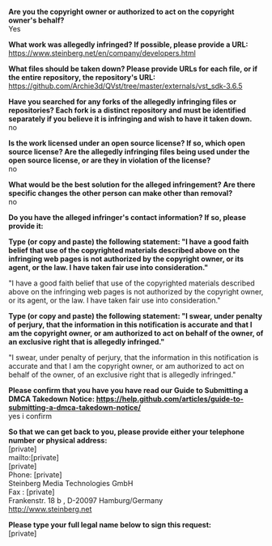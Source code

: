 **Are you the copyright owner or authorized to act on the copyright owner's behalf?**  
Yes

**What work was allegedly infringed? If possible, please provide a URL:**  
https://www.steinberg.net/en/company/developers.html

**What files should be taken down? Please provide URLs for each file, or if the entire repository, the repository's URL:**  
https://github.com/Archie3d/QVst/tree/master/externals/vst_sdk-3.6.5

**Have you searched for any forks of the allegedly infringing files or repositories? Each fork is a distinct repository and must be identified separately if you believe it is infringing and wish to have it taken down.**  
no

**Is the work licensed under an open source license? If so, which open source license? Are the allegedly infringing files being used under the open source license, or are they in violation of the license?**  
no

**What would be the best solution for the alleged infringement? Are there specific changes the other person can make other than removal?**  
no

**Do you have the alleged infringer's contact information? If so, please provide it:**  

**Type (or copy and paste) the following statement: "I have a good faith belief that use of the copyrighted materials described above on the infringing web pages is not authorized by the copyright owner, or its agent, or the law. I have taken fair use into consideration."**  

"I have a good faith belief that use of the copyrighted materials described above on the infringing web pages is not authorized by the copyright owner, or its agent, or the law. I have taken fair use into consideration."

**Type (or copy and paste) the following statement: "I swear, under penalty of perjury, that the information in this notification is accurate and that I am the copyright owner, or am authorized to act on behalf of the owner, of an exclusive right that is allegedly infringed."**  

"I swear, under penalty of perjury, that the information in this notification is accurate and that I am the copyright owner, or am authorized to act on behalf of the owner, of an exclusive right that is allegedly infringed."

**Please confirm that you have you have read our Guide to Submitting a DMCA Takedown Notice: https://help.github.com/articles/guide-to-submitting-a-dmca-takedown-notice/**  
yes i confirm

**So that we can get back to you, please provide either your telephone number or physical address:**  
[private]  
mailto:[private]  
[private]  
Phone: [private]  
Steinberg Media Technologies GmbH   
Fax : [private]   
Frankenstr. 18 b , D-20097 Hamburg/Germany  
http://www.steinberg.net  

**Please type your full legal name below to sign this request:**  
[private]  
